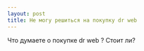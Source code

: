 ```yaml
---
layout: post 
title: Не могу решиться на покупку dr web  
--- 
```

Что думаете о покупке dr web  ? Стоит ли?